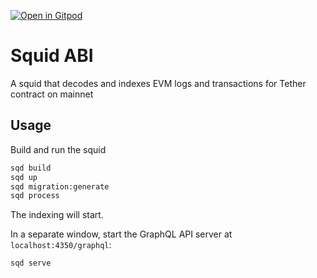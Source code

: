 [![Open in Gitpod](https://gitpod.io/button/open-in-gitpod.svg)](https://gitpod.io/#https://github.com/subsquid/squid-abi-template)

# Squid ABI

A squid that decodes and indexes EVM logs and transactions for Tether contract on mainnet

## Usage

Build and run the squid

```bash
sqd build
sqd up
sqd migration:generate
sqd process
```
The indexing will start.

In a separate window, start the GraphQL API server at `localhost:4350/graphql`:
```bash
sqd serve
```
